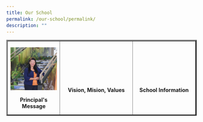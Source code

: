 ```yaml
---
title: Our School
permalink: /our-school/permalink/
description: ""
---
```

<table style="border-collapse: collapse; width: 100%; margin-left: auto; margin-right: auto; height: 202px;" border="3">
<tbody>
<tr style="height: 92px;">
<td style="width: 27.7935%; text-align: center; height: 92px;">

![](/images/Principal%20Message1.jpg)
<p><strong>Principal's Message</strong></p>
</td>
<td style="width: 38.8731%; text-align: center; height: 92px;">
<p>&nbsp;</p>
<p>&nbsp;</p>
<p><strong>Vision, Mision, Values</strong></p>
</td>
<td style="width: 33.3333%; text-align: center; height: 92px;">
<p>&nbsp;</p>
<p>&nbsp;</p>
<p><strong>School Information</strong></p>
</td>
</tr>
<tr style="height: 110px;">
<td style="width: 27.7935%; text-align: center; height: 110px;">
<p>&nbsp;</p>
<p>&nbsp;</p>
<p><strong>Our Staff</strong></p>
</td>
<td style="width: 38.8731%; text-align: center; height: 110px;">
<p>&nbsp;</p>
<p>&nbsp;</p>
<p><strong>School Achievements</strong></p>
</td>
<td style="width: 33.3333%; text-align: center; height: 110px;">
<p>&nbsp;</p>
<p>&nbsp;</p>
<p><strong>Contact Us</strong></p>
</td>
</tr>
</tbody>
</table>